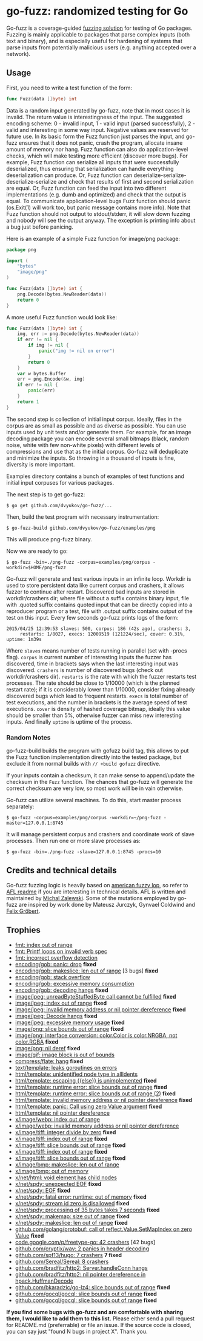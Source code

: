 # go-fuzz: randomized testing for Go

Go-fuzz is a coverage-guided [fuzzing solution](http://en.wikipedia.org/wiki/Fuzz_testing) for testing of Go packages.
Fuzzing is mainly applicable to packages that parse complex inputs (both text
and binary), and is especially useful for hardening of systems that parse inputs
from potentially malicious users (e.g. anything accepted over a network).

## Usage

First, you need to write a test function of the form:
```go
func Fuzz(data []byte) int
```
Data is a random input generated by go-fuzz, note that in most cases it is
invalid. The return value is interestingness of the input. The suggested
encoding scheme: 0 - invalid input, 1 - valid input (parsed successfully),
2 - valid and interesting in some way input. Negative values are reserved for
future use. In its basic form the Fuzz function just parses the input, and
go-fuzz ensures that it does not panic, crash the program, allocate insane
amount of memory nor hang. Fuzz function can also do application-level checks,
which will make testing more efficient (discover more bugs). For example,
Fuzz function can serialize all inputs that were successfully deserialized,
thus ensuring that serialization can handle everything deserialization can
produce. Or, Fuzz function can deserialize-serialize-deserialize-serialize
and check that results of first and second serialization are equal. Or, Fuzz
function can feed the input into two different implementations (e.g. dumb and
optimized) and check that the output is equal. To communicate application-level
bugs Fuzz function should panic (os.Exit(1) will work too, but panic message
contains more info). Note that Fuzz function should not output to stdout/stderr,
it will slow down fuzzing and nobody will see the output anyway. The exception
is printing info about a bug just before panicing.

Here is an example of a simple Fuzz function for image/png package:
```go
package png

import (
	"bytes"
	"image/png"
)

func Fuzz(data []byte) int {
	png.Decode(bytes.NewReader(data))
	return 0
}
```

A more useful Fuzz function would look like:
```go
func Fuzz(data []byte) int {
	img, err := png.Decode(bytes.NewReader(data))
	if err != nil {
		if img != nil {
			panic("img != nil on error")
		}
		return 0
	}
	var w bytes.Buffer
	err = png.Encode(&w, img)
	if err != nil {
		panic(err)
	}
	return 1
}
```

The second step is collection of initial input corpus. Ideally, files in the
corpus are as small as possible and as diverse as possible. You can use inputs
used by unit tests and/or generate them. For example, for an image decoding
package you can encode several small bitmaps (black, random noise, white with
few non-white pixels) with different levels of compressions and use that as the
initial corpus. Go-fuzz will deduplicate and minimize the inputs. So throwing in
a thousand of inputs is fine, diversity is more important.

Examples directory contains a bunch of examples of test functions and initial
input corpuses for various packages.

The next step is to get go-fuzz:
```
$ go get github.com/dvyukov/go-fuzz/...
```

Then, build the test program with necessary instrumentation:
```
$ go-fuzz-build github.com/dvyukov/go-fuzz/examples/png
```
This will produce png-fuzz binary.

Now we are ready to go:
```
$ go-fuzz -bin=./png-fuzz -corpus=examples/png/corpus -workdir=$HOME/png-fuzz
```
Go-fuzz will generate and test various inputs in an infinite loop. Workdir is
used to store persistent data like current corpus and crashers, it allows fuzzer
to continue after restart. Discovered bad inputs are stored in workdir/crashers
dir; where file without a suffix contains binary input, file with .quoted suffix
contains quoted input that can be directly copied into a reproducer program or a
test, file with .output suffix contains output of the test on this input. Every
few seconds go-fuzz prints logs of the form:
```
2015/04/25 12:39:53 slaves: 500, corpus: 186 (42s ago), crashers: 3,
     restarts: 1/8027, execs: 12009519 (121224/sec), cover: 0.31%, uptime: 1m39s
```
Where ```slaves``` means number of tests running in parallel (set with -procs
flag). ```corpus``` is current number of interesting inputs the fuzzer has
discovered, time in brackets says when the last interesting input was
discovered. ```crashers``` is number of discovered bugs (check out
workdir/crashers dir). ```restarts``` is the rate with which the fuzzer restarts
test processes. The rate should be close to 1/10000 (which is the planned
restart rate); if it is considerably lower than 1/10000, consider fixing already
discovered bugs which lead to frequent restarts. ```execs``` is total number of
test executions, and the number in brackets is the average speed of test
executions. ```cover``` is density of hashed coverage bitmap, ideally this value
should be smaller than 5%, otherwise fuzzer can miss new interesting inputs.
And finally ```uptime``` is uptime of the process.

### Random Notes

go-fuzz-build builds the program with gofuzz build tag, this allows to put the
Fuzz function implementation directly into the tested package, but exclude it
from normal builds with ```// +build gofuzz``` directive.

If your inputs contain a checksum, it can make sense to append/update the checksum
in the ```Fuzz``` function. The chances that go-fuzz will generate the correct
checksum are very low, so most work will be in vain otherwise.

Go-fuzz can utilize several machines. To do this, start master process separately:
```
$ go-fuzz -corpus=examples/png/corpus -workdir=~/png-fuzz -master=127.0.0.1:8745
```
It will manage persistent corpus and crashers and coordinate work of slave processes.
Then run one or more slave processes as:
```
$ go-fuzz -bin=./png-fuzz -slave=127.0.0.1:8745 -procs=10
```

## Credits and technical details

Go-fuzz fuzzing logic is heavily based on [american fuzzy lop](http://lcamtuf.coredump.cx/afl/),
so refer to [AFL readme](http://lcamtuf.coredump.cx/afl/README.txt) if you are
interesting in technical details. AFL is written and maintained by
[Michal Zalewski](http://lcamtuf.coredump.cx/). Some of the mutations employed
by go-fuzz are inspired by work done by Mateusz Jurczyk, Gynvael Coldwind and
[Felix Gröbert](https://twitter.com/fel1x).

## Trophies

- [fmt: index out of range](https://github.com/golang/go/issues/10675)
- [fmt: Printf loops on invalid verb spec](https://github.com/golang/go/issues/10674)
- [fmt: incorrect overflow detection](https://github.com/golang/go/issues/10695)
- [encoding/gob: panic: drop](https://github.com/golang/go/issues/10272) **fixed**
- [encoding/gob: makeslice: len out of range](https://github.com/golang/go/issues/10273) [3 bugs] **fixed**
- [encoding/gob: stack overflow](https://github.com/golang/go/issues/10415)
- [encoding/gob: excessive memory consumption](https://github.com/golang/go/issues/10490)
- [encoding/gob: decoding hangs](https://github.com/golang/go/issues/10491) **fixed**
- [image/jpeg: unreadByteStuffedByte call cannot be fulfilled](https://github.com/golang/go/issues/10387) **fixed**
- [image/jpeg: index out of range](https://github.com/golang/go/issues/10388) **fixed**
- [image/jpeg: invalid memory address or nil pointer dereference](https://github.com/golang/go/issues/10389) **fixed**
- [image/jpeg: Decode hangs](https://github.com/golang/go/issues/10413) **fixed**
- [image/jpeg: excessive memory usage](https://github.com/golang/go/issues/10532) **fixed**
- [image/png: slice bounds out of range](https://github.com/golang/go/issues/10414) **fixed**
- [image/png: interface conversion: color.Color is color.NRGBA, not color.RGBA](https://github.com/golang/go/issues/10423) **fixed**
- [image/png: nil deref](https://github.com/golang/go/issues/10493) **fixed**
- [image/gif: image block is out of bounds](https://github.com/golang/go/issues/10676)
- [compress/flate: hang](https://github.com/golang/go/issues/10426) **fixed**
- [text/template: leaks goroutines on errors](https://github.com/golang/go/issues/10574#ref-issue-71873016)
- [html/template: unidentified node type in allIdents](https://github.com/golang/go/issues/10610)
- [html/template: escaping {{else}} is unimplemented](https://github.com/golang/go/issues/10611) **fixed**
- [html/template: runtime error: slice bounds out of range](https://github.com/golang/go/issues/10612) **fixed**
- [html/template: runtime error: slice bounds out of range (2)](https://github.com/golang/go/issues/10613) **fixed**
- [html/template: invalid memory address or nil pointer dereference](https://github.com/golang/go/issues/10615) **fixed**
- [html/template: panic: Call using zero Value argument](https://github.com/golang/go/issues/10634) **fixed**
- [html/template: nil pointer dereference](https://github.com/golang/go/issues/10673)
- [x/image/webp: index out of range](https://github.com/golang/go/issues/10383)
- [x/image/webp: invalid memory address or nil pointer dereference](https://github.com/golang/go/issues/10384)
- [x/image/tiff: integer divide by zero](https://github.com/golang/go/issues/10393) **fixed**
- [x/image/tiff: index out of range](https://github.com/golang/go/issues/10394) **fixed**
- [x/image/tiff: slice bounds out of range](https://github.com/golang/go/issues/10395) **fixed**
- [x/image/tiff: index out of range](https://github.com/golang/go/issues/10597) **fixed**
- [x/image/tiff: slice bounds out of range](https://github.com/golang/go/issues/10596) **fixed**
- [x/image/bmp: makeslice: len out of range](https://github.com/golang/go/issues/10396)
- [x/image/bmp: out of memory](https://github.com/golang/go/issues/10399)
- [x/net/html: void element <link> has child nodes](https://github.com/golang/go/issues/10535)
- [x/net/spdy: unexpected EOF](https://github.com/golang/go/issues/10539) **fixed**
- [x/net/spdy: EOF](https://github.com/golang/go/issues/10540) **fixed**
- [x/net/spdy: fatal error: runtime: out of memory](https://github.com/golang/go/issues/10542) **fixed**
- [x/net/spdy: stream id zero is disallowed](https://github.com/golang/go/issues/10543) **fixed**
- [x/net/spdy: processing of 35 bytes takes 7 seconds](https://github.com/golang/go/issues/10544) **fixed**
- [x/net/spdy: makemap: size out of range](https://github.com/golang/go/issues/10545) **fixed**
- [x/net/spdy: makeslice: len out of range](https://github.com/golang/go/issues/10547) **fixed**
- [github.com/golang/protobuf: call of reflect.Value.SetMapIndex on zero Value](https://github.com/golang/protobuf/issues/27) **fixed**
- [code.google.com/p/freetype-go: 42 crashers](https://code.google.com/p/freetype-go/issues/detail?id=17) [42 bugs]
- [github.com/cryptix/wav: 2 panics in header decoding](https://github.com/cryptix/wav/commit/2f49a0df0d213ee323f694e7bdee8b8a097dc698#diff-f86b763600291cbceee077a33133434a)
- [github.com/spf13/hugo: 7 crashers](https://github.com/spf13/hugo/search?q=go-fuzz&type=Issues) **7 fixed**
- [github.com/Sereal/Sereal: 8 crashers](https://github.com/Sereal/Sereal/commit/c254cc3f2c48caffee6cd04ea8100a0150357a44)
- [github.com/bradfitz/http2: Server.handleConn hangs](https://github.com/bradfitz/http2/issues/53)
- [github.com/bradfitz/http2: nil pointer dereference in hpack.HuffmanDecode](https://github.com/bradfitz/http2/issues/56)
- [github.com/bkaradzic/go-lz4: slice bounds out of range](https://github.com/bkaradzic/go-lz4/commit/b8d4dc7b31511bf5f39dfdb02d2ea7662eb8407c) **fixed**
- [github.com/gocql/gocql: slice bounds out of range](https://github.com/gocql/gocql/commit/332853ab7b3c719dd67c657394139491c1f6deb7) **fixed**
- [github.com/gocql/gocql: slice bounds out of range](https://github.com/gocql/gocql/commit/58d90fab97daa2d9edd6e7a1b2a22bee8ce12c72) **fixed**

**If you find some bugs with go-fuzz and are comfortable with sharing them, I would like to add them to this list.** Please either send a pull request for README.md (preferrable) or file an issue. If the source code is closed, you can say just "found N bugs in project X". Thank you.
